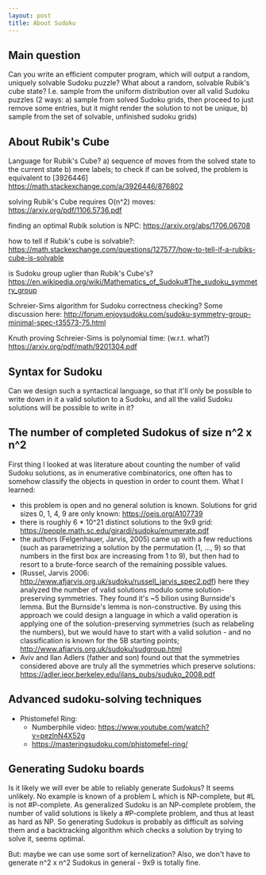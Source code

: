 ```yaml
---
layout: post
title: About Sudoku
---
```


## Main question
Can you write an efficient computer program, which will output a random, uniquely solvable
Sudoku puzzle? What about a random, solvable Rubik's cube state? I.e. sample from
the uniform distribution over all valid Sudoku puzzles (2 ways: a) sample from solved Sudoku grids,
then proceed to just remove some entries, but it might render the solution to not be unique, b)
sample from the set of solvable, unfinished sudoku grids)

## About Rubik's Cube
Language for Rubik's Cube?
a) sequence of moves from the solved state to the current state
b) mere labels; to check if can be solved, the problem is equivalent to [3926446]
https://math.stackexchange.com/a/3926446/876802

solving Rubik's Cube requires O(n^2) moves:
https://arxiv.org/pdf/1106.5736.pdf

finding an optimal Rubik solution is NPC:
https://arxiv.org/abs/1706.06708

how to tell if Rubik's cube is solvable?:
https://math.stackexchange.com/questions/127577/how-to-tell-if-a-rubiks-cube-is-solvable

is Sudoku group uglier than Rubik's Cube's?
https://en.wikipedia.org/wiki/Mathematics_of_Sudoku#The_sudoku_symmetry_group

Schreier-Sims algorithm for Sudoku correctness checking?
Some discussion here: http://forum.enjoysudoku.com/sudoku-symmetry-group-minimal-spec-t35573-75.html

Knuth proving Schreier-Sims is polynomial time: (w.r.t. what?)
https://arxiv.org/pdf/math/9201304.pdf


## Syntax for Sudoku
Can we design such a syntactical language, so that it'll only be possible
to write down in it a valid solution to a Sudoku, and all the valid Sudoku
solutions will be possible to write in it?

## The number of completed Sudokus of size n^2 x n^2
First thing I looked at was literature about counting the number of valid
Sudoku solutions, as in enumerative combinatorics, one often has to
somehow classify the objects in question in order to count them.
What I learned:
- this problem is open and no general solution is known. Solutions for grid
sizes 0, 1, 4, 9 are only known: https://oeis.org/A107739
- there is roughly 6 * 10^21 distinct solutions to the 9x9 grid: https://people.math.sc.edu/girardi/sudoku/enumerate.pdf
- the authors (Felgenhauer, Jarvis, 2005) came up with a few reductions (such
as parametrizing a solution by the permutation (1, ..., 9) so that numbers in
the first box are increasing from 1 to 9), but then had to resort to
a brute-force search of the remaining possible values.
- (Russel, Jarvis 2006: http://www.afjarvis.org.uk/sudoku/russell_jarvis_spec2.pdf) here they analyzed the number of valid solutions modulo some solution-preserving symmetries. They found it's ~5 bilion using Burnside's lemma. But the Burnside's lemma is non-constructive. By using this approach we could design a language in which a valid operation is applying one of the solution-preserving symmetries (such as relabeling the numbers), but we would have to start with a valid solution - and no classification is known for the 5B starting points; http://www.afjarvis.org.uk/sudoku/sudgroup.html
- Aviv and Ilan Adlers (father and son) found out that the symmetries considered
above are truly all the symmetries which preserve solutions: https://adler.ieor.berkeley.edu/ilans_pubs/suduko_2008.pdf

## Advanced sudoku-solving techniques
- Phistomefel Ring:
  * Numberphile video: https://www.youtube.com/watch?v=pezlnN4X52g
  * https://masteringsudoku.com/phistomefel-ring/

## Generating Sudoku boards
Is it likely we will ever be able to reliably generate Sudokus? It seems unlikely. No example is known of a problem L which is NP-complete, but #L is not #P-complete. As generalized Sudoku is an NP-complete problem, the number of valid solutions is likely a #P-complete problem, and thus at least as hard as NP. So generating Sudokus is probably as difficult as solving them and
a backtracking algorithm which checks a solution by trying to solve it, seems optimal.

But: maybe we can use some sort of kernelization?
Also, we don't have to generate n^2 x n^2 Sudokus in general - 9x9 is
totally fine.
